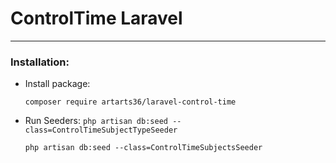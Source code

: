 # ControlTime Laravel

---

### Installation:

- Install package:
  
    `composer require artarts36/laravel-control-time`

- Run Seeders:
    `php artisan db:seed --class=ControlTimeSubjectTypeSeeder`
  
    `php artisan db:seed --class=ControlTimeSubjectsSeeder`

